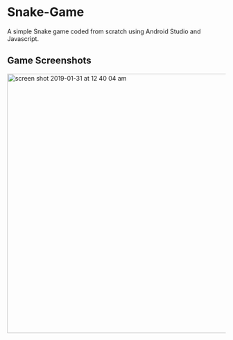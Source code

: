 # Snake-Game
A simple Snake game coded from scratch using Android Studio and Javascript. 

## Game Screenshots

<img width="597" alt="screen shot 2019-01-31 at 12 40 04 am" src="https://user-images.githubusercontent.com/32827637/52038366-08d64a80-2500-11e9-867d-9dba28c8e5ad.png">
